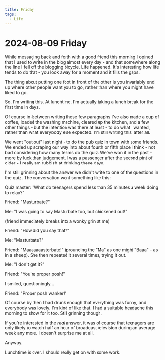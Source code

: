 ```yaml
---
title: Friday
tags:
  - Life
---
```


# 2024-08-09 Friday

While messaging back and forth with a good friend this morning I opined that I used to write in the blog almost every day - and that somewhere along the line I fell off the blogging bicycle. Life happened. It's interesting how life tends to do that - you look away for a moment and it fills the gaps.

The thing about putting one foot in front of the other is you invariably end up where other people want you to go, rather than where you might have liked to go.

So. I'm writing this. At lunchtime. I'm actually taking a lunch break for the first time in days.

Of course in-between writing these few paragraphs I've also made a cup of coffee, loaded the washing machine, cleared up the kitchen, and a few other things - but the intention was there at least - to do what I wanted, rather than what everybody else expected. I'm still writing this, after all.

We went "out out" last night - to do the pub quiz in town with some friends. We ended up scraping our way into about fourth or fifth place I think - not bad considering how many teams do the quiz. We've won it in the past - more by luck than judgement. I was a passenger after the second pint of cider - I really am rubbish at drinking these days.

I'm still grinning about the answer we didn't write to one of the questions in the quiz. The conversation went something like this:

Quiz master: "What do teenagers spend less than 35 minutes a week doing to relax?"

Friend: "Masturbate?"

Me: "I was going to say Masturbate too, but chickened out!"

(friend immediately breaks into a wonky grin at me)

Friend: "How did you say that?"

Me: "Masturbate?"

Friend: "Maaaaaaasterbate!" (prouncing the "Ma" as one might "Baaa" - as in a sheep). She then repeated it several times, trying it out.

Me: "I don't get it?"

Friend: "You're proper posh!"

I smiled, questioningly...

Friend: "Proper posh wanker!"

Of course by then I had drunk enough that everything was funny, and everybody was lovely. I'm kind of like that. I had a suitable headache this morning to show for it too. Still grinning though.

If you're interested in the *real* answer, it was of course that teenagers are only likely to watch half an hour of broadcast television during an average week any more. I doesn't surprise me at all.

Anyway.

Lunchtime is over. I should really get on with some work.